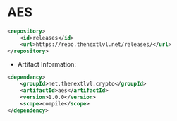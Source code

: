 # AES
```xml
<repository>
    <id>releases</id>
    <url>https://repo.thenextlvl.net/releases/</url>
</repository>
```
 * Artifact Information:
```xml
<dependency>
    <groupId>net.thenextlvl.crypto</groupId>
    <artifactId>aes</artifactId>
    <version>1.0.0</version>
    <scope>compile</scope>
</dependency>
 ```

